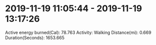 # 2019-11-19 11:05:44 - 2019-11-19 13:17:26

Active energy burned(Cal): 78.763
Activity: Walking
Distance(mi): 0.669
Duration(Seconds): 1653.665